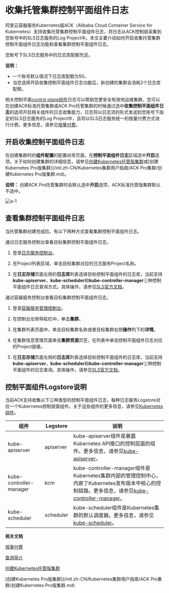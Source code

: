 # 收集托管集群控制平面组件日志

阿里云容器服务Kubernetes版ACK（Alibaba Cloud Container Service for Kubernetes）支持收集托管集群控制平面组件日志，将日志从ACK控制层采集到您账号中的SLS日志服务的Log Project中。本文主要介绍如何开启收集托管集群控制平面组件日志功能和查看集群控制平面组件日志。

您账号下SLS日志服务中的日志库配额充足。

**说明：**

-   一个账号默认情况下日志库配额为50。
-   当您选择开启收集控制平面组件日志功能后，新创建的集群会消耗2个日志库配额。

相关控制平面[control plane组件](https://kubernetes.io/docs/concepts/overview/components/#control-plane-components)日志可以帮助您更安全有效地运维集群，您可以在创建ACK标准托管集群或ACK Pro托管集群的时候通过选中**收集控制平面组件日志**的选项开启相关组件的日志收集能力，日志将以日志流的形式发送到您账号下指定的SLS日志服务的Log Project中，且将以SLS日志服务统一的按量付费方式进行计费。更多信息，请参见[按量付费](/intl.zh-CN/产品定价/按量付费.md)。

## 开启收集控制平面组件日志

在创建集群时的**组件配置**的配置向导页面，在**控制平面组件日志**区域选中**开启**选项。关于如何创建集群的详细信息，请参见[创建Kubernetes托管版集群](/intl.zh-CN/Kubernetes集群用户指南/集群管理/创建集群/创建Kubernetes托管版集群.md)或[创建Kubernetes Pro版集群](/intl.zh-CN/Kubernetes集群用户指南/ACK Pro集群/创建Kubernetes Pro版集群.md)。

**说明：** 创建ACK Pro托管集群时会默认选中**开启**选项，ACK标准托管版集群默认不选中。

![a-1](https://static-aliyun-doc.oss-accelerate.aliyuncs.com/assets/img/zh-CN/4477800161/p209385.png)

## 查看集群控制平面组件日志

当托管集群创建完成后，有以下两种方式查看集群控制平面组件日志。

通过日志服务控制台查看目标集群控制平面组件日志。

1.  登录[日志服务控制台](https://sls.console.aliyun.com)。

2.  在Project列表区域，单击目标集群对应的日志服务Project名称。

3.  在**日志存储**页面左侧的**日志库**列表选择目标控制平面组件的日志库，当前支持**kube-apiserver**，**kube-scheduler**和**kube-controller-manager**三种控制平面组件日志查询方式。具体操作，请参见[SLS官方文档](/intl.zh-CN/查询与分析/查询简介.md)。


通过容器服务控制台查看目标集群控制平面组件日志。

1.  登录[容器服务管理控制台](https://cs.console.aliyun.com)。

2.  在控制台左侧导航栏中，单击**集群**。

3.  在集群列表页面中，单击目标集群名称或者目标集群右侧**操作**列下的**详情**。

4.  在集群信息管理页面单击**集群资源**页签，在列表中单击控制平面组件日志对应的Project链接。

5.  在**日志存储**页面左侧的**日志库**列表选择目标控制平面组件的日志库，当前支持**kube-apiserver**，**kube-scheduler**和**kube-controller-manager**三种控制平面组件的日志查询。具体操作，请参见[SLS官方文档](/intl.zh-CN/查询与分析/查询简介.md)。


## 控制平面组件Logstore说明

当前ACK支持收集以下三种类型的控制平面组件日志，每种日志服务Logstore对应一个Kubernetes控制层面组件。关于这些组件的更多信息，请参见[Kubernetes组件](https://kubernetes.io/docs/concepts/overview/components/)。

|组件|Logstore|说明|
|--|--------|--|
|kube-apiserver|apiserver|kube-apiserver组件是暴露Kubernetes API接口的控制层面的组件。更多信息，请参见[kube-apiserver](https://kubernetes.io/docs/reference/command-line-tools-reference/kube-apiserver/)。|
|kube-controller-manager|kcm|kube-controller-manager组件是Kubernetes集群内部的管理控制中心，内嵌了Kubernetes发布版本中核心的控制链路。更多信息，请参见[kube-controller-manager](https://kubernetes.io/docs/reference/command-line-tools-reference/kube-controller-manager/)。|
|kube-scheduler|scheduler|kube-scheduler组件是Kubernetes集群的默认调度器。更多信息，请参见[kube-scheduler](https://kubernetes.io/docs/reference/command-line-tools-reference/kube-scheduler/)。|

**相关文档**  


[按量付费](/intl.zh-CN/产品定价/按量付费.md)

[查询简介](/intl.zh-CN/查询与分析/查询简介.md)

[创建Kubernetes托管版集群](/intl.zh-CN/Kubernetes集群用户指南/集群管理/创建集群/创建Kubernetes托管版集群.md)

[创建Kubernetes Pro版集群](/intl.zh-CN/Kubernetes集群用户指南/ACK Pro集群/创建Kubernetes Pro版集群.md)


